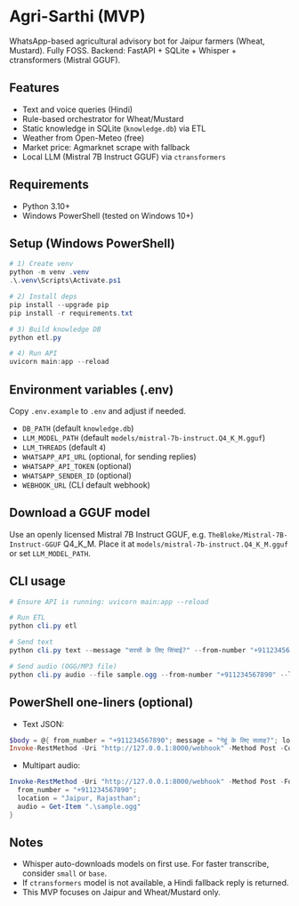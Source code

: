 # Agri-Sarthi (MVP)

WhatsApp-based agricultural advisory bot for Jaipur farmers (Wheat, Mustard). Fully FOSS. Backend: FastAPI + SQLite + Whisper + ctransformers (Mistral GGUF).

## Features
- Text and voice queries (Hindi)
- Rule-based orchestrator for Wheat/Mustard
- Static knowledge in SQLite (`knowledge.db`) via ETL
- Weather from Open-Meteo (free)
- Market price: Agmarknet scrape with fallback
- Local LLM (Mistral 7B Instruct GGUF) via `ctransformers`

## Requirements
- Python 3.10+
- Windows PowerShell (tested on Windows 10+)

## Setup (Windows PowerShell)
```powershell
# 1) Create venv
python -m venv .venv
.\.venv\Scripts\Activate.ps1

# 2) Install deps
pip install --upgrade pip
pip install -r requirements.txt

# 3) Build knowledge DB
python etl.py

# 4) Run API
uvicorn main:app --reload
```

## Environment variables (.env)
Copy `.env.example` to `.env` and adjust if needed.

- `DB_PATH` (default `knowledge.db`)
- `LLM_MODEL_PATH` (default `models/mistral-7b-instruct.Q4_K_M.gguf`)
- `LLM_THREADS` (default `4`)
- `WHATSAPP_API_URL` (optional, for sending replies)
- `WHATSAPP_API_TOKEN` (optional)
- `WHATSAPP_SENDER_ID` (optional)
- `WEBHOOK_URL` (CLI default webhook)

## Download a GGUF model
Use an openly licensed Mistral 7B Instruct GGUF, e.g. `TheBloke/Mistral-7B-Instruct-GGUF` Q4_K_M. Place it at `models/mistral-7b-instruct.Q4_K_M.gguf` or set `LLM_MODEL_PATH`.

## CLI usage
```powershell
# Ensure API is running: uvicorn main:app --reload

# Run ETL
python cli.py etl

# Send text
python cli.py text --message "सरसों के लिए सिंचाई?" --from-number "+911234567890" --location "Jaipur, Rajasthan" --url http://127.0.0.1:8000/webhook

# Send audio (OGG/MP3 file)
python cli.py audio --file sample.ogg --from-number "+911234567890" --location "Jaipur, Rajasthan" --url http://127.0.0.1:8000/webhook
```

## PowerShell one-liners (optional)
- Text JSON:
```powershell
$body = @{ from_number = "+911234567890"; message = "गेहूं के लिए सलाह?"; location = "Jaipur, Rajasthan" } | ConvertTo-Json -Depth 5
Invoke-RestMethod -Uri "http://127.0.0.1:8000/webhook" -Method Post -ContentType "application/json" -Body $body
```

- Multipart audio:
```powershell
Invoke-RestMethod -Uri "http://127.0.0.1:8000/webhook" -Method Post -Form @{ 
  from_number = "+911234567890"; 
  location = "Jaipur, Rajasthan"; 
  audio = Get-Item ".\sample.ogg"
}
```

## Notes
- Whisper auto-downloads models on first use. For faster transcribe, consider `small` or `base`.
- If `ctransformers` model is not available, a Hindi fallback reply is returned.
- This MVP focuses on Jaipur and Wheat/Mustard only.
